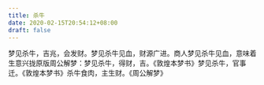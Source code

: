 ```yaml
---
title: 杀牛
date: 2020-02-15T20:54:12+08:00
draft: false
---
```


梦见杀牛，吉兆，会发财。梦见杀牛见血，财源广进。商人梦见杀牛见血，意味着生意兴拢原版周公解梦：梦见杀牛，得财，吉。《敦煌本梦书》梦见杀牛，官事迁。《敦煌本梦书》杀牛食肉，主生财。《周公解梦》